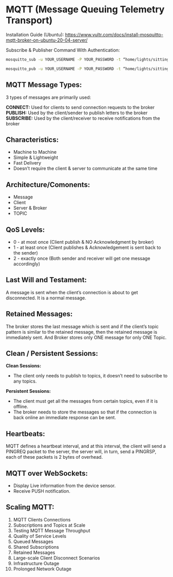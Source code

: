 # MQTT  (Message Queuing Telemetry Transport)

Installation Guide (Ubuntu): https://www.vultr.com/docs/install-mosquitto-mqtt-broker-on-ubuntu-20-04-server/

Subscribe & Publisher Command With Authentication:
```bash
mosquitto_sub -u YOUR_USERNAME -P YOUR_PASSWORD -t “home/lights/sitting_room”
```

```bash
mosquitto_pub -u YOUR_USERNAME -P YOUR_PASSWORD -t “home/lights/sitting_room” -m “ON”
```

## MQTT Message Types:
3 types of messages are primarily used:

<strong>CONNECT:</strong> Used for clients to send connection requests to the broker
<strong>PUBLISH:</strong> Used by the client/sender to publish letters to the broker
<strong>SUBSCRIBE:</strong> Used by the client/receiver to receive notifications from the broker

## Characteristics:
- Machine to Machine
- Simple & Lightweight
- Fast Delivery
- Doesn’t require the client & server to communicate at the same time

## Architecture/Comonents:
- Message
- Client
- Server & Broker
- TOPIC

## QoS Levels:
- 0 - at most once (Client publish & NO Acknowledgment by broker)
- 1 - at least once (Client publishes & Acknowledgement is sent back to the sender)
- 2 - exactly once (Both sender and receiver will get one message accordingly)

## Last Will and Testament:
A message is sent when the client’s connection is about to get disconnected. It is a normal message.

## Retained Messages:
The broker stores the last message which is sent and if the client’s topic pattern is similar to the retained message, then the retained message is immediately sent. And Broker stores only ONE message for only ONE Topic.

## Clean / Persistent Sessions:

<strong>Clean Sessions:</strong>

- The client only needs to publish to topics, it doesn’t need to subscribe to any topics.

<strong>Persistent Sessions:</strong> 

- The client must get all the messages from certain topics, even if it is offline.
- The broker needs to store the messages so that if the connection is back online an immediate response can be sent.

## Heartbeats:
MQTT defines a heartbeat interval, and at this interval, the client will send a PINGREQ packet to the server, the server will, in turn, send a PINGRSP, each of these packets is 2 bytes of overhead.

## MQTT over WebSockets:
- Display Live information from the device sensor.
- Receive PUSH notification.

## Scaling MQTT:
1. MQTT Clients Connections
2. Subscriptions and Topics at Scale
3. Testing MQTT Message Throughput
4. Quality of Service Levels
5. Queued Messages
6. Shared Subscriptions
7. Retained Messages
8. Large-scale Client Disconnect Scenarios
9. Infrastructure Outage
10. Prolonged Network Outage
